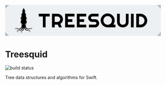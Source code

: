 <p align="center">
    <img src="./Sources/Treesquid/Resources/logo-wide-1200-240.png" width="600" />
</p>

# Treesquid

![build status](https://github.com/Treesquid-Swift/Treesquid/actions/workflows/swift.yml/badge.svg)

Tree data structures and algorithms for Swift.
